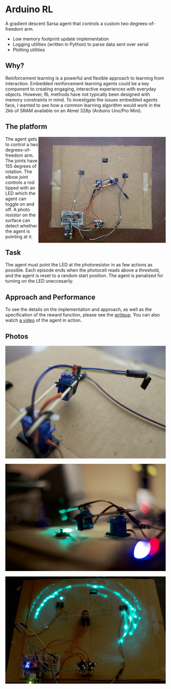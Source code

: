 # Arduino RL

A gradient descent Sarsa agent that controls a custom two degrees-of-freedom arm.

* Low memory footprint update implementation
* Logging utilities (written in Python) to parse data sent over serial
* Plotting utilities

## Why?

Reinforcement learning is a powerful and flexible approach to learning from interaction. Embedded reinforcement learning agents could be a key component to creating engaging, interactive experiences with everyday objects. However, RL methods have not typically been designed with memory constraints in mind. To investigate the issues embedded agents face, I wanted to see how a common learning algorithm would work in the 2kb of SRAM available on an Atmel 328p (Arduino Uno/Pro Mini).

## The platform

<a href="/photos/eagle_small.jpg">
    <img src="/photos/eagle_small.jpg?raw=true" width="400px" align="right" vspace="2px">
</a>

The agent gets to control a two degrees-of-freedom arm. The joints have 155 degrees of rotation. The elbow joint controls a rod tipped with an LED which the agent can toggle on and off. A photo resistor on the surface can detect whether the agent is pointing at it.

## Task

The agent must point the LED at the photoresistor in as few actions as possible. Each episode ends when the photocell reads above a threshold, and the agent is reset to a random start position. The agent is penalized for turning on the LED uneccesarily.

## Approach and Performance

To see the details on the implementation and approach, as well as the specification of the reward function, please see the [writeup](https://dl.dropboxusercontent.com/u/971295/ArduinoRL_writeup.pdf). You can also watch [a video](https://www.youtube.com/watch?v=SCv1AomFDG0) of the agent in action.

## Photos

![](/photos/arm_detail_small.jpg?raw=true)

![](/photos/action_detail_small.jpg?raw=true)

![](/photos/long_shutter_small.jpg?raw=true)
